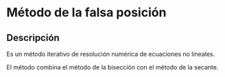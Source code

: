 # Método de la falsa posición

## Descripción

Es un método iterativo de resolución numérica de ecuaciones no lineales. 

El método combina el método de la bisección con el método de la secante.
